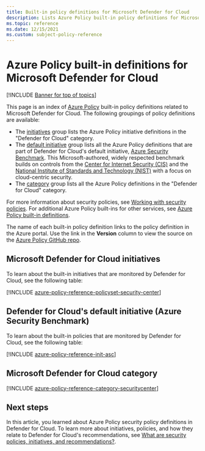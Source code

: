 ```yaml
---
title: Built-in policy definitions for Microsoft Defender for Cloud
description: Lists Azure Policy built-in policy definitions for Microsoft Defender for Cloud. These built-in policy definitions provide common approaches to managing your Azure resources.
ms.topic: reference
ms.date: 12/15/2021
ms.custom: subject-policy-reference
---
```

# Azure Policy built-in definitions for Microsoft Defender for Cloud

[!INCLUDE [Banner for top of topics](./includes/banner.md)]

This page is an index of [Azure Policy](../governance/policy/overview.md) built-in policy
definitions related to Microsoft Defender for Cloud. The following groupings of policy definitions are
available:

- The [initiatives](#microsoft-defender-for-cloud-initiatives) group lists the Azure Policy initiative definitions in the "Defender for Cloud" category.
- The [default initiative](#defender-for-clouds-default-initiative-azure-security-benchmark) group lists all the Azure Policy definitions that are part of Defender for Cloud's default initiative, [Azure Security Benchmark](/security/benchmark/azure/introduction). This Microsoft-authored, widely respected benchmark builds on controls from the [Center for Internet Security (CIS)](https://www.cisecurity.org/benchmark/azure/) and the [National Institute of Standards and Technology (NIST)](https://www.nist.gov/) with a focus on cloud-centric security.
- The [category](#microsoft-defender-for-cloud-category) group lists all the Azure Policy definitions in the "Defender for Cloud" category.

For more information about security policies, see [Working with security policies](./tutorial-security-policy.md). For additional Azure Policy built-ins for other services, see [Azure Policy built-in definitions](../governance/policy/samples/built-in-policies.md).

The name of each built-in policy definition links to the policy definition in the Azure portal. Use the link in the **Version** column to view the source on the [Azure Policy GitHub repo](https://github.com/Azure/azure-policy).

## Microsoft Defender for Cloud initiatives

To learn about the built-in initiatives that are monitored by Defender for Cloud, see the following table:

[!INCLUDE [azure-policy-reference-policyset-security-center](../../includes/policy/reference/bycat/policysets-security-center.md)]

## Defender for Cloud's default initiative (Azure Security Benchmark)

To learn about the built-in policies that are monitored by Defender for Cloud, see the following table:

[!INCLUDE [azure-policy-reference-init-asc](../../includes/policy/reference/custom/init-asc.md)]

## Microsoft Defender for Cloud category

[!INCLUDE [azure-policy-reference-category-securitycenter](../../includes/policy/reference/bycat/policies-security-center.md)]

## Next steps

In this article, you learned about Azure Policy security policy definitions in Defender for Cloud. To learn more about initiatives, policies, and how they relate to Defender for Cloud's recommendations, see [What are security policies, initiatives, and recommendations?](security-policy-concept.md).
